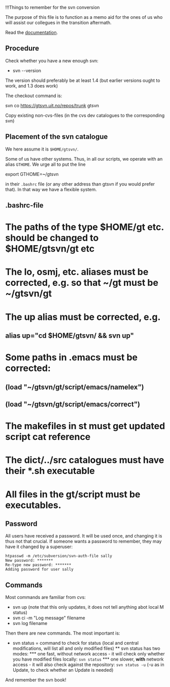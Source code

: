  !!!Things to remember for the svn conversion


The purpose of this file is to function as a memo aid for the ones of us who will assist our collegues in the transition aftermath.


Read the [documentation](docu-svn-user.html).






## Procedure


Check whether you have a new enough svn:


* svn --version


The version should preferably be at least 1.4 (but earlier versions ought to work, and 1.3 does work)


The checkout command is:


svn co https://gtsvn.uit.no/repos/trunk gtsvn


Copy existing non-cvs-files (in the cvs dev catalogues to the corresponding svn)




## Placement of the svn catalogue


We here assume it is `$HOME/gtsvn/`.


Some of us have other systems. Thus, in all our scripts, we operate with an alias `GTHOME`. We urge all to put the line


export GTHOME=~/gtsvn


in their `.bashrc` file (or any other address than gtsvn if you would prefer that). In that way we have a flexible system.


##  .bashrc-file


# The paths of the type $HOME/gt etc. should be changed to $HOME/gtsvn/gt etc
# The lo, osmj, etc. aliases must be corrected, e.g. so that ~/gt must be ~/gtsvn/gt
# The up alias must be corrected, e.g.
## alias up="cd $HOME/gtsvn/ && svn up"
# Some paths in .emacs must be corrected:
## (load "~/gtsvn/gt/script/emacs/namelex")
## (load "~/gtsvn/gt/script/emacs/correct")
# The makefiles in st must get updated script cat reference
# The dict/../src catalogues must have their *.sh executable
# All files in the gt/script must be executables.


## Password


All users have received a password. It will be used once, and changing it is thus not that crucial. If someone wants a password to remember, they may have it changed by a superuser:


```
htpasswd -m /etc/subversion/svn-auth-file sally
New password: *******
Re-type new password: *******
Adding password for user sally
```










## Commands


Most commands are familiar from cvs:


* svn up (note that this only updates, it does not tell anything abot local M status)
* svn ci -m "Log message" filename
* svn log filename


Then there are new commands. The most important is:


* svn status = command to check for status (local and central modifications, will list all and only modified files)
** svn status has two modes:
*** one fast, without network access - it will check only whether you have modified files locally: `svn status`
*** one slower, **with** network access - it will also check against the repository: `svn status -u` (-u as in Update, to check whether an Update is needed)


And remember the svn book!


